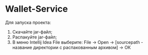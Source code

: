# Wallet-Service
Для запуска проекта:
1. Скачайте jar-файл;
2. Распакуйте jar-файл;
3. В меню Intellij Idea File выберите:
    File -> Open -> [sourcepath - название  директории с распакованным архивом] -> ОК
